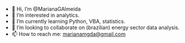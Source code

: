 - 👋 Hi, I’m @MarianaGAlmeida
- 👀 I’m interested in analytics.
- 🌱 I’m currently learning Python, VBA, statistics. 
- 💞️ I’m looking to collaborate on (brazilian) energy sector data analysis. 
- 📫 How to reach me: marianamgda@gmail.com

<!---
MarianaGAlmeida/MarianaGAlmeida is a ✨ special ✨ repository because its `README.md` (this file) appears on your GitHub profile.
You can click the Preview link to take a look at your changes.
--->
